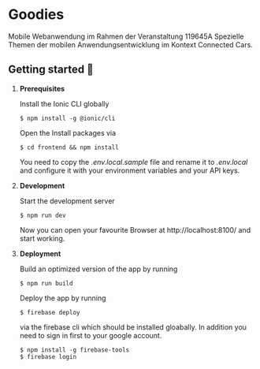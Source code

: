 # Goodies

Mobile Webanwendung im Rahmen der Veranstaltung 119645A Spezielle Themen der mobilen Anwendungsentwicklung im Kontext Connected Cars.

## Getting started 🚀

1. **Prerequisites**

   Install the Ionic CLI globally

   ```shell
   $ npm install -g @ionic/cli
   ```

   Open the Install packages via

   ```shell
   $ cd frontend && npm install
   ```

   You need to copy the _.env.local.sample_ file and rename it to _.env.local_ and configure it with your environment variables and your API keys.

2. **Development**

   Start the development server

   ```shell
   $ npm run dev
   ```

   Now you can open your favourite Browser at http://localhost:8100/ and start working.

3. **Deployment**

   Build an optimized version of the app by running

   ```shell
   $ npm run build
   ```

   Deploy the app by running

   ```shell
   $ firebase deploy
   ```

   via the firebase cli which should be installed gloabally. In addition you need to sign in first to your google account.

   ```shell
   $ npm install -g firebase-tools
   $ firebase login
   ```
